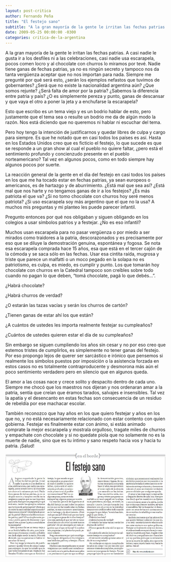 ```yaml
---
layout: post-critica
author: Fernando Peña
title: "El festejo sano"
subtitle: "A la gran mayoría de la gente le irritan las fechas patrias. A casi nadie le gusta ir a los desfiles ni a las celebraciones, casi nadie usa escarapela, pocos comen locro y al chocolate con churros lo miramos por tevé."
date: 2009-05-25 00:00:00 -0300
categories: critica-de-la-argentina
---
```

A la gran mayoría de la gente le irritan las fechas patrias. A casi nadie le gusta ir a los desfiles ni a las celebraciones, casi nadie usa escarapela, pocos comen locro y al chocolate con churros lo miramos por tevé. Nadie tiene ganas de fechas patrias, ya no es ningún secreto y tampoco nos da tanta vergüenza aceptar que no nos importan para nada. Siempre me pregunté por qué será esto, ¿serán los ejemplos nefastos que tuvimos de gobernantes? ¿Será que no existe la nacionalidad argentina aún? ¿Que somos rejunte? ¿Será falta de amor por la patria? ¿Sabemos la diferencia entre patria y país? ¿O es simplemente pereza y punto, ganas de descansar y que vaya el otro a poner la jeta y a enchufarse la escarapela?

Esto que escribo es un tema viejo y es un bodrio hablar de esto, pero justamente que el tema sea o resulte un bodrio me da de algún modo la razón. Nos está diciendo que no queremos ni hablar ni escuchar del tema.

Pero hoy tengo la intención de justificarnos y quedar libres de culpa y cargo para siempre. Es que he notado que en casi todos los países es así. Hasta en los Estados Unidos creo que es ficticio el festejo, lo que sucede es que se responde a un gran show al cual el pueblo no quiere faltar, ¿pero está el sentimiento profundo y concienzudo presente en el pueblo norteamericano? Tal vez en algunos pocos, como en todo siempre hay algunos pocos por suerte.

La reacción general de la gente en el día del festejo en casi todos los países en los que me ha tocado estar en fechas patrias, ya sean europeos o americanos, es de hartazgo y de aburrimiento. ¿Está mal que sea así? ¿Está mal que nos harte y no tengamos ganas de ir a los festejos? ¿Es más patriota el que va? ¿Si no tomo chocolate con churros hoy seré menos patriota? ¿Si uso escarapela soy más argentino que el que no la usa? A muchos mis preguntas y mi planteo les puede parecer infantil.

Pregunto entonces por qué nos obligaban y siguen obligando en los colegios a usar símbolos patrios y a festejar. ¿No es eso infantil?

Muchos usan escarapela para no pasar vergüenza o por miedo a ser mirados como traidores a la patria, descorazonados y es precisamente por eso que se diluye la demostración genuina, espontánea y fogosa. Se nota esa escarapela comprada hace 15 años, esa que está en el tercer cajón de la cómoda y se saca sólo en las fechas. Usar esa cintita raída, mugrosa y triste que parece un malfatti o un moco pegado en la solapa no es patriotismo, es culpa, es miedo, es cumplir y punto. Los que tomarán hoy chocolate con churros en la Catedral tampoco son creíbles sobre todo cuando no pagan lo que deben, “tomá chocolate, pagá lo que debés…”.

¿Habrá chocolate?

¿Habrá churros de verdad?

¿O estarán las tazas vacías y serán los churros de cartón?

¿Tienen ganas de estar ahí los que están?

¿A cuántos de ustedes les importa realmente festejar su cumpleaños?

¿Cuántos de ustedes quieren estar el día de su cumpleaños?

Sin embargo se siguen cumpliendo los años sin cesar y no por eso creo que estemos tristes de cumplirlos, es simplemente no tener ganas del festejo. Por eso propongo lejos de querer ser sarcástico e irónico que pensemos si realmente los símbolos puestos por imposición o la asistencia forzada en estos casos no es totalmente contraproducente y desmorona más aún el poco sentimiento verdadero pero en silencio que en algunos queda.

El amor a las cosas nace y crece solito y despacito dentro de cada uno. Siempre me chocó que los maestros nos dijeran y nos ordenaran amar a la patria, sentía que creían que éramos tarados, salvajes e insensibles. Tal vez la apatía y el desencanto en estas fechas son consecuencia de un residuo de rebeldía por ese machacar escolar.

También reconozco que hay años en los que quiero festejar y años en los que no, y no está necesariamente relacionado con estar contento con quien gobierna. Festejar es finalmente estar con ánimo, si estás animado comprate la mejor escarapela y mostrala orgulloso, tragate miles de churros y empachate con chocolate y si no quedate piola que no solamente no es la muerte de nadie, sino que es tu íntimo y sano respeto hacia vos y hacia tu patria. ¡Salud!

[![Captura de la versión impresa del artículo "El festejo sano"](/images/critica/20090525.jpg)](/images/critica/20090525.jpg)
